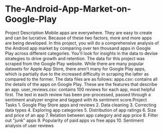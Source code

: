 # The-Android-App-Market-on-Google-Play
 Project Description Mobile apps are everywhere. They are easy to create and can be lucrative. Because of these two factors, more and more apps are being developed. In this project, you will do a comprehensive analysis of the Android app market by comparing over ten thousand apps in Google Play across different categories. You'll look for insights in the data to devise strategies to drive growth and retention. The data for this project was scraped from the Google Play website. While there are many popular datasets for Apple App Store, there aren't many for Google Play apps, which is partially due to the increased difficulty in scraping the latter as compared to the former. The data files are as follows:  apps.csv: contains all the details of the apps on Google Play. These are the features that describe an app. user_reviews.csv: contains 100 reviews for each app, most helpful first. The text in each review has been pre-processed, passed through a sentiment analyzer engine and tagged with its sentiment score.Project Tasks 1. Google Play Store apps and reviews 2. Data cleaning 3. Correcting data types 4. Exploring app categories 5. Distribution of app ratings 6. Size and price of an app 7. Relation between app category and app price 8. Filter out "junk" apps 9. Popularity of paid apps vs free apps 10. Sentiment analysis of user reviews
